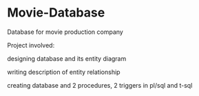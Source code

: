 # Movie-Database
Database for movie production company


Project involved:

   designing database and its entity diagram
  
   writing description of entity relationship
  
   creating database and 2 procedures, 2 triggers in pl/sql and t-sql 
